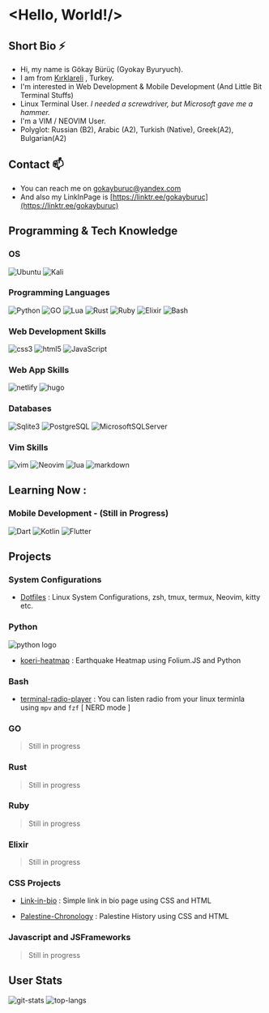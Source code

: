 # <Hello, World!/>
 
## Short Bio ⚡
- Hi, my name is Gökay Bürüç (Gyokay Byuryuch).
- I am from [Kırklareli](https://maps.app.goo.gl/JJyV2UTdzu4DWVKG9) , Turkey. 
- I'm interested in Web Development & Mobile Development (And Little Bit Terminal Stuffs)
- Linux Terminal User. *I needed a screwdriver, but Microsoft gave me a hammer.*  
- I'm a VIM / NEOVIM User. 
- Polyglot: Russian (B2), Arabic (A2), Turkish (Native), Greek(A2), Bulgarian(A2)

## Contact 📫
- You can reach me on [gokayburuc@yandex.com](mailto:gokayburuc@yandex.com) 
- And also  my LinkInPage is [https://linktr.ee/gokayburuc](https://linktr.ee/gokayburuc) 

## Programming & Tech Knowledge

### OS

![Ubuntu](https://img.shields.io/badge/ubuntu-E95420?style=for-the-badge&logo=ubuntu&logoColor=white) 
![Kali](https://img.shields.io/badge/kalilinux-557C94?style=for-the-badge&logo=kali-linux&logoColor=white) 

### Programming Languages 
![Python](https://img.shields.io/badge/python-031036?style=for-the-badge&logo=python&logoColor=yellow)
![GO](https://img.shields.io/badge/go-0d84bf?style=for-the-badge&logo=go&logoColor=white) 
![Lua](https://img.shields.io/badge/lua-2b0081?style=for-the-badge&logo=lua&logoColor=white)
![Rust](https://img.shields.io/badge/rust-f76200?style=for-the-badge&logo=rust&logoColor=black)
![Ruby](https://img.shields.io/badge/ruby-b70000?style=for-the-badge&logo=ruby&logoColor=black)
![Elixir](https://img.shields.io/badge/elixir-4d0057?style=for-the-badge&logo=elixir&logoColor=white)
![Bash](https://img.shields.io/badge/bash-282e34?style=for-the-badge&logo=gnu-bash&logoColor=4EAA25)

### Web Development Skills  
![css3](https://img.shields.io/badge/CSS3-1572B6?style=for-the-badge&logo=css3&logoColor=white)
![html5](https://img.shields.io/badge/HTML5-E34F26?style=for-the-badge&logo=html5&logoColor=white) 
![JavaScript](https://img.shields.io/badge/javascript-f2ea00?style=for-the-badge&logo=javascript&logoColor=black)

### Web App Skills 
![netlify](https://img.shields.io/badge/Netlify-00C7B7?style=for-the-badge&logo=netlify&logoColor=white) 
![hugo](https://img.shields.io/badge/Hugo-800080?style=for-the-badge&logo=hugo&logoColor=white) 

### Databases 
![Sqlite3](https://img.shields.io/badge/sqlite-003B57?style=for-the-badge&logo=sqlite&logoColor=white)
![PostgreSQL](https://img.shields.io/badge/postgresql-003B57?style=for-the-badge&logo=postgresql&logoColor=white)
![MicrosoftSQLServer](https://img.shields.io/badge/microsoftsqlserver-CC2927?style=for-the-badge&logo=microsoftsqlserver&logoColor=white)

### Vim Skills 
![vim](https://img.shields.io/badge/vim-019733?style=for-the-badge&logo=vim&logoColor=black) 
![Neovim](https://img.shields.io/badge/neovim-57A143?style=for-the-badge&logo=neovim&logoColor=white) 
![lua](https://img.shields.io/badge/Lua-2C2D72?style=for-the-badge&logo=lua&logoColor=white) 
![markdown](https://img.shields.io/badge/Markdown-000000?style=for-the-badge&logo=markdown&logoColor=white) 

## Learning Now :  

### Mobile Development  - (Still in Progress) 
![Dart](https://img.shields.io/badge/dart-0175C2?style=for-the-badge&logo=dart&logoColor=white)
![Kotlin](https://img.shields.io/badge/kotlin-7F52FF?style=for-the-badge&logo=kotlin&logoColor=white)
![Flutter](https://img.shields.io/badge/flutter-02569B?style=for-the-badge&logo=flutter&logoColor=white)


## Projects 

### System Configurations 
- [Dotfiles](https://github.com/gokayburuc/mydotfiles) :  Linux System Configurations, zsh, tmux, termux, Neovim, kitty etc. 

### Python 
![python logo](https://img.shields.io/badge/python-3776AB?style=flat&logo=python&logoColor=yellow)
- [koeri-heatmap](https://github.com/gokayburuc/koeri-heatmap) :  Earthquake Heatmap using Folium.JS and Python 

### Bash 

- [terminal-radio-player](https://github.com/gokayburuc/bash_radio_player)  : You can listen radio from your linux terminla using `mpv` and `fzf` [ NERD mode ]

### GO 

> Still in progress 

### Rust 

> Still in progress 

### Ruby 

> Still in progress 

### Elixir 

> Still in progress 

### CSS Projects 

- [Link-in-bio](https://github.com/gokayburuc/link-in-bio)  : Simple link in bio page using CSS and HTML

- [Palestine-Chronology](https://github.com/gokayburuc/palestine-history) : Palestine History using CSS and HTML

### Javascript and JSFrameworks 

> Still in progress 


## User Stats 

![git-stats](https://github-readme-stats.vercel.app/api?username=gokayburuc&show_icons=true)
![top-langs](https://github-readme-stats.vercel.app/api/top-langs/?username=gokayburuc&layout=donut)
